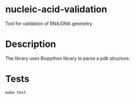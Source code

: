 # nucleic-acid-validation

Tool for validation of RNA/DNA geometry

# Description

The library uses Biopython library to parse a pdb structure.


# Tests

    make test

